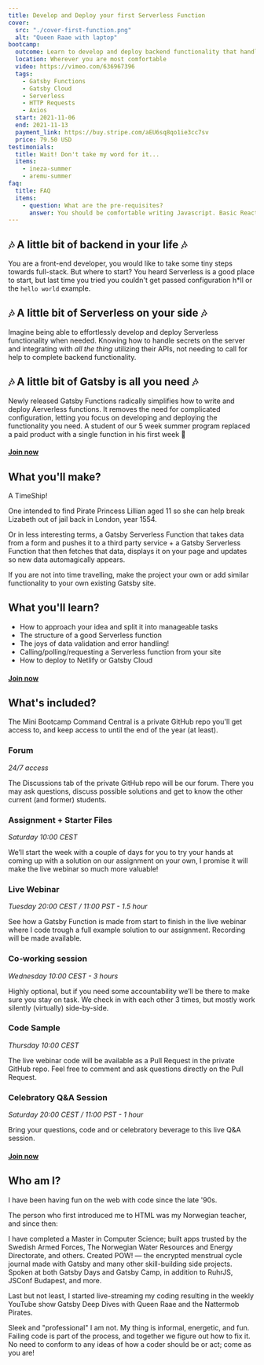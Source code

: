 ```yaml
---
title: Develop and Deploy your first Serverless Function
cover:
  src: "./cover-first-function.png"
  alt: "Queen Raae with laptop"
bootcamp:
  outcome: Learn to develop and deploy backend functionality that handles secret tokens and communications with a third-party service.
  location: Wherever you are most comfortable
  video: https://vimeo.com/636967396
  tags:
    - Gatsby Functions
    - Gatsby Cloud
    - Serverless
    - HTTP Requests
    - Axios
  start: 2021-11-06
  end: 2021-11-13
  payment_link: https://buy.stripe.com/aEU6sq8qo1ie3cc7sv
  price: 79.50 USD
testimonials:
  title: Wait! Don't take my word for it...
  items:
    - ineza-summer
    - aremu-summer
faq:
  title: FAQ
  items:
    - question: What are the pre-requisites?
      answer: You should be comfortable writing Javascript. Basic React experience is a plus, as the front-end part of the Gatsby framework is based on React.
---
```


## 🎶 A little bit of backend in your life 🎶

You are a front-end developer, you would like to take some tiny steps towards full-stack. But where to start? You heard Serverless is a good place to start, but last time you tried you couldn't get passed configuration h\*ll or the `hello world` example.

## 🎶 A little bit of Serverless on your side 🎶

Imagine being able to effortlessly develop and deploy Serverless functionality when needed. Knowing how to handle secrets on the server and integrating with _all the thing_ utilizing their APIs, not needing to call for help to complete backend functionality.

## 🎶 A little bit of Gatsby is all you need 🎶

Newly released Gatsby Functions radically simplifies how to write and deploy Aerverless functions. It removes the need for complicated configuration, letting you focus on developing and deploying the functionality you need. A student of our 5 week summer program replaced a paid product with a single function in his first week 🤯

#### [Join now](#join)

## What you'll make?

A TimeShip!

One intended to find Pirate Princess Lillian aged 11 so she can help break Lizabeth out of jail back in London, year 1554.

Or in less interesting terms, a Gatsby Serverless Function that takes data from a form and pushes it to a third party service + a Gatsby Serverless Function that then fetches that data, displays it on your page and updates so new data automagically appears.

If you are not into time travelling, make the project your own or add similar functionality to your own existing Gatsby site.

## What you'll learn?

- How to approach your idea and split it into manageable tasks
- The structure of a good Serverless function
- The joys of data validation and error handling!
- Calling/polling/requesting a Serverless function from your site
- How to deploy to Netlify or Gatsby Cloud

#### [Join now](#join)

## What's included?

The Mini Bootcamp Command Central is a private GitHub repo you'll get access to, and keep access to until the end of the year (at least).

### Forum

_24/7 access_

The Discussions tab of the private GitHub repo will be our forum. There you may ask questions, discuss possible solutions and get to know the other current (and former) students.

### Assignment + Starter Files

_Saturday 10:00 CEST_

We’ll start the week with a couple of days for you to try your hands at coming up with a solution on our assignment on your own, I promise it will make the live webinar so much more valuable!

### Live Webinar

_Tuesday 20:00 CEST / 11:00 PST - 1.5 hour_

See how a Gatsby Function is made from start to finish in the live webinar where I code trough a full example solution to our assignment. Recording will be made available.

### Co-working session

_Wednesday 10:00 CEST - 3 hours_

Highly optional, but if you need some accountability we’ll be there to make sure you stay on task. We check in with each other 3 times, but mostly work silently (virtually) side-by-side.

### Code Sample

_Thursday 10:00 CEST_

The live webinar code will be available as a Pull Request in the private GitHub repo. Feel free to comment and ask questions directly on the Pull Request.

### Celebratory Q&A Session

_Saturday 20:00 CEST / 11:00 PST - 1 hour_

Bring your questions, code and or celebratory beverage to this live Q&A session.

#### [Join now](#join)

## Who am I?

I have been having fun on the web with code since the late '90s.

The person who first introduced me to HTML was my Norwegian teacher, and since then:

I have completed a Master in Computer Science; built apps trusted by the Swedish Armed Forces, The Norwegian Water Resources and Energy Directorate, and others.
Created POW! — the encrypted menstrual cycle journal made with Gatsby and many other skill-building side projects.
Spoken at both Gatsby Days and Gatsby Camp, in addition to RuhrJS, JSConf Budapest, and more.

Last but not least, I started live-streaming my coding resulting in the weekly YouTube show Gatsby Deep Dives with Queen Raae and the Nattermob Pirates.

Sleek and "professional" I am not. My thing is informal, energetic, and fun. Failing code is part of the process, and together we figure out how to fix it. No need to conform to any ideas of how a coder should be or act; come as you are!
